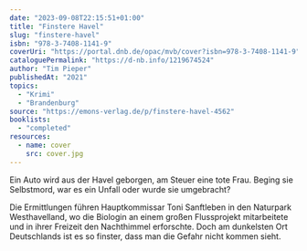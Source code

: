 ```yaml
---
date: "2023-09-08T22:15:51+01:00"
title: "Finstere Havel"
slug: "finstere-havel"
isbn: "978-3-7408-1141-9"
coverUri: "https://portal.dnb.de/opac/mvb/cover?isbn=978-3-7408-1141-9"
cataloguePermalink: "https://d-nb.info/1219674524"
author: "Tim Pieper"
publishedAt: "2021"
topics:
  - "Krimi"
  - "Brandenburg"
source: "https://emons-verlag.de/p/finstere-havel-4562"
booklists:
  - "completed"
resources:
  - name: cover
    src: cover.jpg
---
```

Ein Auto wird aus der Havel geborgen, am Steuer eine tote Frau. Beging sie 
Selbstmord, war es ein Unfall oder wurde sie umgebracht?

Die Ermittlungen führen Hauptkommissar Toni Sanftleben in den Naturpark 
Westhavelland, wo die Biologin an einem großen Flussprojekt mitarbeitete und in 
ihrer Freizeit den Nachthimmel erforschte. Doch am dunkelsten Ort Deutschlands 
ist es so finster, dass man die Gefahr nicht kommen sieht.